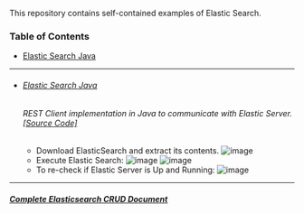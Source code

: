 This repository contains self-contained examples of Elastic Search.
### Table of Contents
  - <a href='#elastic-search-java'>Elastic Search Java</a> 

<hr>


- ###### [Elastic Search Java](https://github.com/rahulvaish/ElasticSearch/tree/ElasticSearchJava) 
   ###### REST Client implementation in Java to communicate with Elastic Server. [[Source Code]](https://github.com/rahulvaish/ElasticSearch/tree/ElasticSearchJava) 
  -  Download ElasticSearch and extract its contents.
  ![image](https://user-images.githubusercontent.com/689226/49922686-74744200-fed7-11e8-9ee0-408d4dc22e0f.png)
  -  Execute Elastic Search:
  ![image](https://user-images.githubusercontent.com/689226/49922750-9e2d6900-fed7-11e8-9e8d-57fe2babaf4a.png)
  ![image](https://user-images.githubusercontent.com/689226/49922805-c7e69000-fed7-11e8-8325-91984876fc72.png)
  -  To re-check if Elastic Server is Up and Running:
  ![image](https://user-images.githubusercontent.com/689226/49922807-c9b05380-fed7-11e8-943e-7ab4cf339a36.png)

<hr>

##### [Complete Elasticsearch CRUD Document](https://github.com/rahulvaish/ReferenceDocuments/tree/master/UnderstandingElasticsearch)


